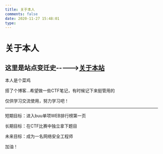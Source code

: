 ```yaml
---
title: 关于本人
comments: false
date: 2020-11-27 15:48:01
type: 
---
```


# 关于本人

## 这里是站点变迁史----->[关于本站](/about/site.html)

本人是个菜鸡

搭了个博客...希望做一些CTF笔记，有时候记下来挺管用的

仅供学习交流使用，努力学习吧！



----

短期目标：进入buu单项WEB排行榜第一页

长期目标：在CTF比赛中独立拿下题目

未来目标：成为一名网络安全工程师

加油！